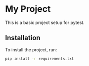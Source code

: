 # My Project

This is a basic project setup for pytest.

## Installation

To install the project, run:
```bash
pip install -r requirements.txt
